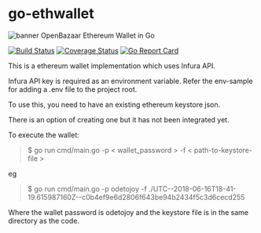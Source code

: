 # go-ethwallet
![banner](https://i.imgur.com/iOnXDXK.png)
OpenBazaar Ethereum Wallet in Go

[![Build Status](https://travis-ci.org/OpenBazaar/go-ethwallet.svg?branch=master)](https://travis-ci.org/OpenBazaar/go-ethwallet)
[![Coverage Status](https://coveralls.io/repos/github/OpenBazaar/go-ethwallet/badge.svg?branch=master)](https://coveralls.io/github/OpenBazaar/go-ethwallet?branch=master)
[![Go Report Card](https://goreportcard.com/badge/github.com/OpenBazaar/go-ethwallet)](https://goreportcard.com/report/github.com/OpenBazaar/go-ethwallet)


This is a ethereum wallet implementation which uses Infura API.

Infura API key is required as an environment variable. Refer the
env-sample for adding a .env file to the project root.

To use this, you need to have an existing ethereum keystore json.

There is an option of creating one but it has not been integrated yet.

To execute the wallet:

>$ go run cmd/main.go -p < wallet_password > -f < path-to-keystore-file >

eg

>$ go run cmd/main.go -p odetojoy -f ./UTC--2018-06-16T18-41-19.615987160Z--c0b4ef9e6d2806f643be94b2434f5c3d6cecd255

Where the wallet password is odetojoy and the keystore file is in the same directory
as the code.